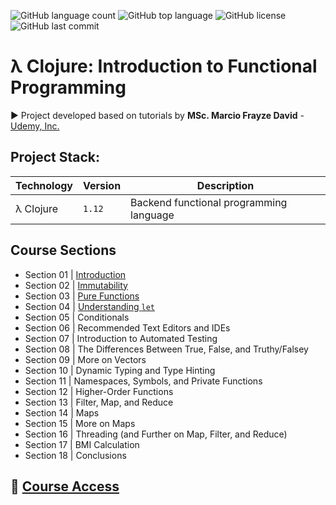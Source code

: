 ![GitHub language count](https://img.shields.io/github/languages/count/souzafcharles/Clojure-Functional-Programming)
![GitHub top language](https://img.shields.io/github/languages/top/souzafcharles/Clojure-Functional-Programming)
![GitHub license](https://img.shields.io/github/license/souzafcharles/Clojure-Functional-Programming)
![GitHub last commit](https://img.shields.io/github/last-commit/souzafcharles/Clojure-Functional-Programming)

# λ Clojure: Introduction to Functional Programming

▶️ Project developed based on tutorials by **MSc. Marcio Frayze David** - [Udemy, Inc.](https://www.udemy.com/)

## Project Stack:
| Technology                | Version   | Description                                                                                     |
|---------------------------|-----------|-------------------------------------------------------------------------------------------------|
| λ Clojure                 | `1.12`    | Backend functional programming language                                                         |

## Course Sections

- Section 01 | [Introduction](https://github.com/souzafcharles/Clojure-Functional-Programming/tree/main/Section_A1_Introduction)
- Section 02 | [Immutability](https://github.com/souzafcharles/Clojure-Functional-Programming/tree/main/Section_B2_Immutability)
- Section 03 | [Pure Functions](https://github.com/souzafcharles/Clojure-Functional-Programming/tree/main/Section_C3_Pure_Functions)
- Section 04 | [Understanding `let`](https://github.com/souzafcharles/Clojure-Functional-Programming/tree/main/Section_D4_Understanding_let)
- Section 05 | Conditionals
- Section 06 | Recommended Text Editors and IDEs
- Section 07 | Introduction to Automated Testing
- Section 08 | The Differences Between True, False, and Truthy/Falsey
- Section 09 | More on Vectors
- Section 10 | Dynamic Typing and Type Hinting
- Section 11 | Namespaces, Symbols, and Private Functions
- Section 12 | Higher-Order Functions
- Section 13 | Filter, Map, and Reduce
- Section 14 | Maps
- Section 15 | More on Maps
- Section 16 | Threading (and Further on Map, Filter, and Reduce)
- Section 17 | BMI Calculation
- Section 18 | Conclusions

## 🔗 [Course Access](https://www.udemy.com/course/clojure-introducao-a-programacao-funcional/)
